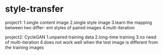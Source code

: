 # style-transfer
project1:
1.single content image 
2.single style image
3.learn the mapping between two differ- ent styles of paired images
4.multi-iteration


project2:
CycleGAN
1.unpaired training data
2.long-time training 
3.no need of multi-iteration
4.does not work well when the test image is different from the training images
